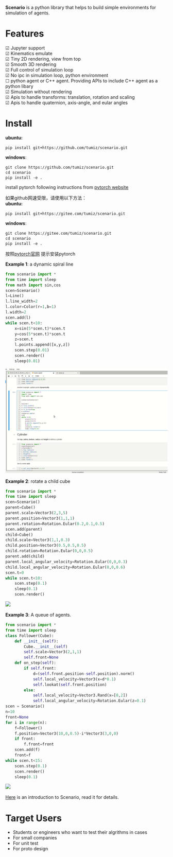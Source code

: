 **Scenario** is a python library that helps to build simple environments for simulation of agents.

# Features
☑ Jupyter support\
☑ Kinematics emulate\
☑ Tiny 2D rendering, view from top\
☑ Smooth 3D rendering\
☑ Full control of simulation loop\
☑ No ipc in simulation loop, python environment\
☐ python agent or C++ agent. Providing APIs to include C++ agent as a python libary\
☑ Simulation without rendering\
☑ Apis to handle transforms: translation, rotation and scaling\
☑ Apis to handle quaternion, axis-angle, and eular angles

# Install
**ubuntu:**
```shell
pip install git+https://github.com/tumiz/scenario.git
```
**windows**:
```
git clone https://github.com/tumiz/scenario.git
cd scenario
pip install -e .
```
install pytorch following instructions from [pytorch website](https://pytorch.org/get-started/locally/) 

如果github网速受限，请使用以下方法：\
**ubuntu:**
```shell
pip install git+https://gitee.com/tumiz/scenario.git
```
**windows**:
```
git clone https://gitee.com/tumiz/scenario.git
cd scenario
pip install -e .
```
按照[pytorch官网](https://pytorch.org/get-started/locally/) 提示安装pytorch

**Example 1**: a dynamic spiral line
```python
from scenario import *
from time import sleep
from math import sin,cos
scen=Scenario()
l=Line()
l.line_width=2
l.color=Color(r=1,b=1)
l.width=2
scen.add(l)
while scen.t<10:
    x=sin(5*scen.t)*scen.t
    y=cos(5*scen.t)*scen.t
    z=scen.t
    l.points.append([x,y,z])
    scen.step(0.01)
    scen.render()
    sleep(0.01)
```
![](doc/dynamic_line.gif)

**Example 2**: rotate a child cube
```python
from scenario import *
from time import sleep
scen=Scenario()
parent=Cube()
parent.scale=Vector3(2,3,5)
parent.position=Vector3(1,1,1)
parent.rotation=Rotation.Eular(0.2,0.1,0.5)
scen.add(parent)
child=Cube()
child.scale=Vector3(1,1,0.3)
child.position=Vector3(0.5,0.5,0.5)
child.rotation=Rotation.Eular(0,0,0.5)
parent.add(child)
parent.local_angular_velocity=Rotation.Eular(0,0,0.3)
child.local_angular_velocity=Rotation.Eular(0,0,0.6)
scen.t=0
while scen.t<10:
    scen.step(0.1)
    sleep(0.1)
    scen.render()
```
![](doc/local_rotation.gif)

**Example 3**: A queue of agents.
```python
from scenario import *
from time import sleep
class Follower(Cube):
    def __init__(self):
        Cube.__init__(self)
        self.scale=Vector3(2,1,1)
        self.front=None
    def on_step(self):
        if self.front:
            d=(self.front.position-self.position).norm()
            self.local_velocity=Vector3(x=d*0.1)
            self.lookat(self.front.position)
        else:
            self.local_velocity=Vector3.Rand(x=[0,2])
            self.local_angular_velocity=Rotation.Eular(z=0.1)
scen = Scenario()
n=10
front=None
for i in range(n):
    f=Follower()
    f.position=Vector3(10,0,0.5)-i*Vector3(3,0,0)
    if front:
        f.front=front
    scen.add(f)
    front=f
while scen.t<15:
    scen.step(0.1)
    scen.render()
    sleep(0.1)
```
![](doc/queue.gif)

[Here](doc/basics.ipynb) is an introduction to Scenario, read it for details.

# Target Users
* Students or engineers who want to test their algrithms in cases
* For small companies
* For unit test
* For proto design